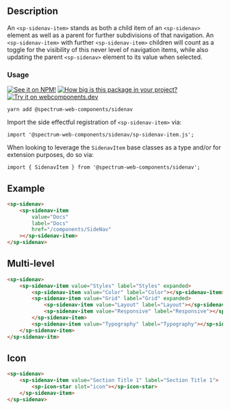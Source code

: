 ## Description

An `<sp-sidenav-item>` stands as both a child item of an `<sp-sidenav>` element as well as a parent for further subdivisions of that navigation. An `<sp-sidenav-item>` with further `<sp-sidenav-item>` children will count as a toggle for the visibility of this never level of navigation items, while also updating the parent `<sp-sidenav>` element to its value when selected.

### Usage

[![See it on NPM!](https://img.shields.io/npm/v/@spectrum-web-components/sidenav?style=for-the-badge)](https://www.npmjs.com/package/@spectrum-web-components/sidenav)
[![How big is this package in your project?](https://img.shields.io/bundlephobia/minzip/@spectrum-web-components/sidenav?style=for-the-badge)](https://bundlephobia.com/result?p=@spectrum-web-components/sidenav)
[![Try it on webcomponents.dev](https://img.shields.io/badge/Try%20it%20on-webcomponents.dev-green?style=for-the-badge)](https://webcomponents.dev/edit/collection/fO75441E1Q5ZlI0e9pgq/WQ6UEUP8wfm9bKUKpWgi/src/index.ts)

```
yarn add @spectrum-web-components/sidenav
```

Import the side effectful registration of `<sp-sidenav-item>` via:

```
import '@spectrum-web-components/sidenav/sp-sidenav-item.js';
```

When looking to leverage the `SidenavItem` base classes as a type and/or for extension purposes, do so via:

```
import { SidenavItem } from '@spectrum-web-components/sidenav';
```

## Example

```html
<sp-sidenav>
    <sp-sidenav-item
        value="Docs"
        label="Docs"
        href="/components/SideNav"
    ></sp-sidenav-item>
</sp-sidenav>
```

## Multi-level

```html
<sp-sidenav>
    <sp-sidenav-item value="Styles" label="Styles" expanded>
        <sp-sidenav-item value="Color" label="Color"></sp-sidenav-item>
        <sp-sidenav-item value="Grid" label="Grid" expanded>
            <sp-sidenav-item value="Layout" label="Layout"></sp-sidenav-item>
            <sp-sidenav-item value="Responsive" label="Responsive"></sp-sidenav-item>
        </sp-sidenav-item>
        <sp-sidenav-item value="Typography" label="Typography"></sp-sidenav-item>
    </sp-sidenav-item>
</sp-sidenav-itm>
```

## Icon

```html
<sp-sidenav>
    <sp-sidenav-item value="Section Title 1" label="Section Title 1">
        <sp-icon-star slot="icon"></sp-icon-star>
    </sp-sidenav-item>
</sp-sidenav>
```
